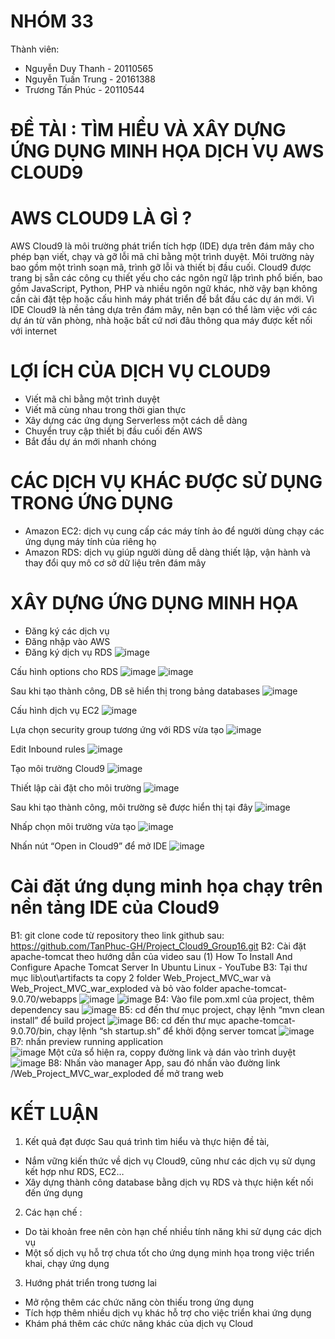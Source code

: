 # NHÓM 33
Thành viên:
- Nguyễn Duy Thanh - 20110565
- Nguyễn Tuấn Trung - 20161388
- Trương Tấn Phúc - 20110544
# ĐỀ TÀI : TÌM HIỂU VÀ XÂY DỰNG ỨNG DỤNG MINH HỌA DỊCH VỤ AWS CLOUD9

# AWS CLOUD9 LÀ GÌ ?
AWS Cloud9 là môi trường phát triển tích hợp (IDE) dựa trên đám mây cho phép bạn viết, chạy và gỡ lỗi mã chỉ bằng một trình duyệt. Môi trường này bao gồm một trình soạn mã, trình gỡ lỗi và thiết bị đầu cuối. Cloud9 được trang bị sẵn các công cụ thiết yếu cho các ngôn ngữ lập trình phổ biến, bao gồm JavaScript, Python, PHP và nhiều ngôn ngữ khác, nhờ vậy bạn không cần cài đặt tệp hoặc cấu hình máy phát triển để bắt đầu các dự án mới. Vì IDE Cloud9 là nền tảng dựa trên đám mây, nên bạn có thể làm việc với các dự án từ văn phòng, nhà hoặc bất cứ nơi đâu thông qua máy được kết nối với internet
# LỢI ÍCH CỦA DỊCH VỤ CLOUD9
  - Viết mã chỉ bằng một trình duyệt 
  - Viết mã cùng nhau trong thời gian thực 
  - Xây dựng các ứng dụng Serverless một cách dễ dàng 
  - Chuyển truy cập thiết bị đầu cuối đến AWS 
  - Bắt đầu dự án mới nhanh chóng 
# CÁC DỊCH VỤ KHÁC ĐƯỢC SỬ DỤNG TRONG ỨNG DỤNG
- Amazon EC2: dịch vụ cung cấp các máy tính ảo để người dùng chạy các ứng dụng máy tính của riêng họ
- Amazon RDS: dịch vụ giúp người dùng dễ dàng thiết lập, vận hành và thay đổi quy mô cơ sở dữ liệu trên đám mây

# XÂY DỰNG ỨNG DỤNG MINH HỌA
- Đăng ký các dịch vụ
- Đăng nhập vào AWS 
-	Đăng ký dịch vụ RDS 
	![image](https://user-images.githubusercontent.com/94969319/206835665-9ccd82c3-fe15-41ef-988f-ee5210d27714.png)

Cấu hình options cho RDS 
 ![image](https://user-images.githubusercontent.com/94969319/206835669-618c1d8c-5586-4479-9be6-76c9eb43dfe4.png)
![image](https://user-images.githubusercontent.com/94969319/206835673-85d43d9f-4dc7-48df-b53b-a75a9f9e7288.png)

Sau khi tạo thành công, DB sẽ hiển thị trong bảng databases 
![image](https://user-images.githubusercontent.com/94969319/206835677-3d0fefa1-9b10-4d2c-b0d5-984521bfed6e.png)

Cấu hình dịch vụ EC2 
![image](https://user-images.githubusercontent.com/94969319/206835678-9e76d4d3-b22b-4cf8-965b-a89eebef4d1b.png)

Lựa chọn security group tương ứng với RDS vừa tạo 
![image](https://user-images.githubusercontent.com/94969319/206835679-2c8a5325-5997-44f5-883c-17d5f91a91b5.png)

Edit Inbound rules
 ![image](https://user-images.githubusercontent.com/94969319/206835680-785bcbf1-b88a-445f-91a5-f407ea009e39.png)

Tạo môi trường Cloud9
 ![image](https://user-images.githubusercontent.com/94969319/206835681-cb3f546d-5745-476a-b286-b28379f174e4.png)

Thiết lập cài đặt cho môi trường 
 ![image](https://user-images.githubusercontent.com/94969319/206835684-918e43f3-6bf8-4374-a4d5-94237a045f75.png)

Sau khi tạo thành công, môi trường sẽ được hiển thị tại đây 
![image](https://user-images.githubusercontent.com/94969319/206835687-8d689d45-eed0-4553-9003-a21a17181758.png)

Nhấp chọn môi trường vừa tạo 
![image](https://user-images.githubusercontent.com/94969319/206835692-04d46659-de22-4454-b91b-552749e6a5e1.png)

Nhấn nút “Open in Cloud9” để mở IDE 
![image](https://user-images.githubusercontent.com/94969319/206835693-6c25ef85-7d56-4d3c-84c4-046e92650059.png)

# Cài đặt ứng dụng minh họa chạy trên nền tảng IDE của Cloud9
B1: git clone code từ repository theo link github sau: 
	https://github.com/TanPhuc-GH/Project_Cloud9_Group16.git
B2: Cài đặt apache-tomcat theo hướng dẫn của video sau
	(1) How To Install And Configure Apache Tomcat Server In Ubuntu Linux - YouTube
B3: Tại thư mục lib\out\artifacts ta copy 2 folder Web_Project_MVC_war và Web_Project_MVC_war_exploded và bỏ vào folder apache-tomcat-9.0.70/webapps
![image](https://user-images.githubusercontent.com/94969319/206835710-72ef4356-f911-495e-9664-38d55c14f447.png)
![image](https://user-images.githubusercontent.com/94969319/206835713-baff1e2f-0926-4123-997a-50cbdc5d6ec0.png)
B4: Vào file pom.xml của project, thêm dependency sau
![image](https://user-images.githubusercontent.com/94969319/206835718-15d2a07f-ece7-4256-a83c-213d0bc929b9.png)
B5: cd đến thư mục project, chạy lệnh “mvn clean install” để build project
![image](https://user-images.githubusercontent.com/94969319/206835719-afb0c3b6-84cd-410b-9c6c-1b11d497ed3d.png)
B6: cd đến thư mục apache-tomcat-9.0.70/bin, chạy lệnh “sh startup.sh” để khởi động server tomcat
![image](https://user-images.githubusercontent.com/94969319/206835723-af18be4f-48bf-4956-9f79-2abb9715f8a6.png)
B7: nhấn preview running application  
![image](https://user-images.githubusercontent.com/94969319/206835729-283c8e2e-65ef-48b2-a126-a7bc3eef59a5.png)
Một cửa sổ hiện ra, coppy đường link và dán vào trình duyệt
![image](https://user-images.githubusercontent.com/94969319/206835734-925ac941-3a65-46f6-b0ec-75d305636b3c.png)
B8: Nhấn vào manager App, sau đó nhấn vào đường link /Web_Project_MVC_war_exploded để mở trang web

# KẾT LUẬN 
1. Kết quả đạt được
Sau quá trình tìm hiểu và thực hiện đề tài, 
-	Nắm vững kiến thức về dịch vụ Cloud9, cũng như các dịch vụ sử dụng kết hợp như RDS, EC2…
-	Xây dựng thành công database bằng dịch vụ RDS và thực hiện kết nối đến ứng dụng
2. Các hạn chế :
-	Do tài khoản free nên còn hạn chế nhiều tính năng khi sử dụng các dịch vụ
-	Một số dịch vụ hỗ trợ chưa tốt cho ứng dụng minh họa trong việc triển khai, chạy ứng dụng
3. Hướng phát triển trong tương lai
-	Mở rộng thêm các chức năng còn thiếu trong ứng dụng
-	Tích hợp thêm nhiều dịch vụ khác hỗ trợ cho việc triển khai ứng dụng
-	Khám phá thêm các chức năng khác của dịch vụ Cloud



